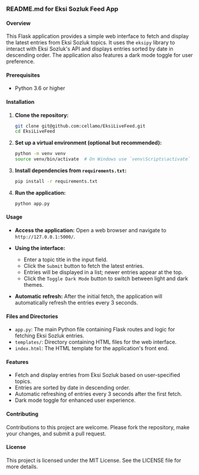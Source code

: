 ### README.md for Eksi Sozluk Feed App

#### Overview
This Flask application provides a simple web interface to fetch and display the latest entries from Eksi Sozluk topics. It uses the `eksipy` library to interact with Eksi Sozluk's API and displays entries sorted by date in descending order. The application also features a dark mode toggle for user preference.

#### Prerequisites
- Python 3.6 or higher

#### Installation

1. **Clone the repository:**
   ```bash
   git clone git@github.com:cellamo/EksiLiveFeed.git
   cd EksiLiveFeed
   ```

2. **Set up a virtual environment (optional but recommended):**
   ```bash
   python -m venv venv
   source venv/bin/activate  # On Windows use `venv\Scripts\activate`
   ```

3. **Install dependencies from `requirements.txt`:**
   ```bash
   pip install -r requirements.txt
   ```

4. **Run the application:**
   ```bash
   python app.py
   ```

#### Usage

- **Access the application:**
  Open a web browser and navigate to `http://127.0.0.1:5000/`.

- **Using the interface:**
  - Enter a topic title in the input field.
  - Click the `Submit` button to fetch the latest entries.
  - Entries will be displayed in a list; newer entries appear at the top.
  - Click the `Toggle Dark Mode` button to switch between light and dark themes.

- **Automatic refresh:**
  After the initial fetch, the application will automatically refresh the entries every 3 seconds.

#### Files and Directories

- `app.py`: The main Python file containing Flask routes and logic for fetching Eksi Sozluk entries.
- `templates/`: Directory containing HTML files for the web interface.
- `index.html`: The HTML template for the application's front end.

#### Features

- Fetch and display entries from Eksi Sozluk based on user-specified topics.
- Entries are sorted by date in descending order.
- Automatic refreshing of entries every 3 seconds after the first fetch.
- Dark mode toggle for enhanced user experience.

#### Contributing

Contributions to this project are welcome. Please fork the repository, make your changes, and submit a pull request.

#### License

This project is licensed under the MIT License. See the LICENSE file for more details.
